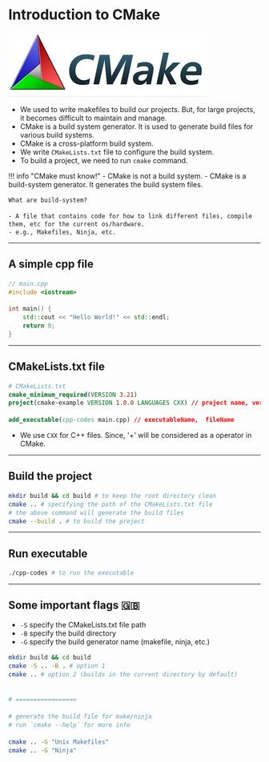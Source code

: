 # Introduction to CMake

![cmake logo](../images/cmake.jpeg)

- We used to write makefiles to build our projects. But, for large projects, it becomes difficult to maintain and manage.
- CMake is a build system generator. It is used to generate build files for various build systems.
- CMake is a cross-platform build system.
- We write `CMakeLists.txt` file to configure the build system.
- To build a project, we need to run `cmake` command.

!!! info "CMake must know!"
    - CMake is not a build system.
    - CMake is a build-system generator. It generates the build system files.

    What are build-system?

    - A file that contains code for how to link different files, compile them, etc for the current os/hardware.
    - e.g., Makefiles, Ninja, etc.

---

## A simple cpp file

```cpp
// main.cpp
#include <iostream>

int main() {
    std::cout << "Hello World!" << std::endl;
    return 0;
}
```

---

## CMakeLists.txt file

```cmake
# CMakeLists.txt
cmake_minimum_required(VERSION 3.21)
project(cmake-example VERSION 1.0.0 LANGUAGES CXX) // project name, version, languages

add_executable(cpp-codes main.cpp) // executableName,  fileName
```

- We use `CXX` for C++ files. Since, '+' will be considered as a operator in CMake.

---

## Build the project

```bash
mkdir build && cd build # to keep the root directory clean
cmake .. # specifying the path of the CMakeLists.txt file
# the above command will generate the build files
cmake --build . # to build the project
```

---

## Run executable

```bash
./cpp-codes # to run the executable
```

---

## Some important flags 🇬🇧

- `-S` specify the CMakeLists.txt file path
- `-B` specify the build directory
- `-G` specify the build generator name (makefile, ninja, etc.)

```bash
mkdir build && cd build
cmake -S .. -B . # option 1
cmake .. # option 2 (builds in the current directory by default)


# =================

# generate the build file for make/ninja
# run `cmake --help` for more info

cmake .. -G "Unix Makefiles"
cmake .. -G "Ninja"
```
